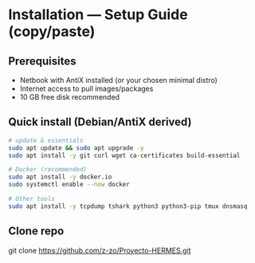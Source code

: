 # Installation — Setup Guide (copy/paste)

## Prerequisites
- Netbook with AntiX installed (or your chosen minimal distro)
- Internet access to pull images/packages
- 10 GB free disk recommended

## Quick install (Debian/AntiX derived)
```bash
# update & essentials
sudo apt update && sudo apt upgrade -y
sudo apt install -y git curl wget ca-certificates build-essential

# Docker (recommended)
sudo apt install -y docker.io
sudo systemctl enable --now docker

# Other tools
sudo apt install -y tcpdump tshark python3 python3-pip tmux dnsmasq
```
## Clone repo
git clone https://github.com/z-zo/Proyecto-HERMES.git
